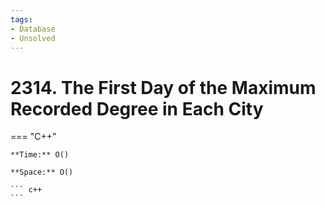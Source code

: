 ```yaml
---
tags:
- Database
- Unsolved
---
```



# 2314. The First Day of the Maximum Recorded Degree in Each City

=== "C++"

    **Time:** O()

    **Space:** O()

    ``` c++
    ```